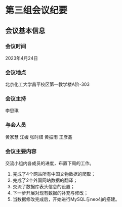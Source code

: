 # 第三组会议纪要
## 会议基本信息
### 会议时间
2023年4月24日
### 会议地点
北京化工大学昌平校区第一教学楼A阶-303
### 会议主持
李思琪
### 与会人员
黄家慧 江媛 张时祺 黄振雨 王彦鑫
### 会议主要内容
交流小组内各成员的进度，布置下周的工作。
1. 完成了4个网站所有中国文物数据的爬取；
2. 完成了2个外国网站数据的翻译；
3. 交流了数据库表头信息的设置；
4. 下一步开展对现有数据的补充与修改；
5. 当数据修改完成后，开始进行MySQL与neo4j的搭建。
